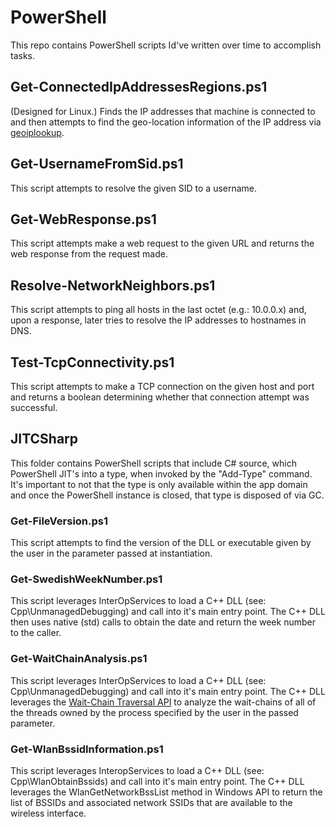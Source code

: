 # PowerShell
This repo contains PowerShell scripts Id've written over time to accomplish tasks.

## Get-ConnectedIpAddressesRegions.ps1
(Designed for Linux.) Finds the IP addresses that machine is connected to and then attempts to find the geo-location information of the IP address via [geoiplookup](https://linux.die.net/man/1/geoiplookup).

## Get-UsernameFromSid.ps1
This script attempts to resolve the given SID to a username.

## Get-WebResponse.ps1
This script attempts make a web request to the given URL and returns the web response from the request made.

## Resolve-NetworkNeighbors.ps1
This script attempts to ping all hosts in the last octet (e.g.: 10.0.0.x) and, upon a response, later tries to resolve the IP addresses to hostnames in DNS.

## Test-TcpConnectivity.ps1
This script attempts to make a TCP connection on the given host and port and returns a boolean determining whether that connection attempt was successful.

## JITCSharp
This folder contains PowerShell scripts that include C# source, which PowerShell JIT's into a type, when invoked by the "Add-Type" command. It's important to not that the type is only available within the app domain and once the PowerShell instance is closed, that type is disposed of via GC.

### Get-FileVersion.ps1
This script attempts to find the version of the DLL or executable given by the user in the parameter passed at instantiation.

### Get-SwedishWeekNumber.ps1
This script leverages InterOpServices to load a C++ DLL (see: Cpp\UnmanagedDebugging\) and call into it's main entry point. The C++ DLL then uses native (std) calls to obtain the date and return the week number to the caller.

### Get-WaitChainAnalysis.ps1
This script leverages InterOpServices to load a C++ DLL (see: Cpp\UnmanagedDebugging\) and call into it's main entry point. The C++ DLL leverages the [Wait-Chain Traversal API](https://docs.microsoft.com/en-us/windows/desktop/Debug/wait-chain-traversal) to analyze the wait-chains of all of the threads owned by the process specified by the user in the passed parameter.

### Get-WlanBssidInformation.ps1
This script leverages InteropServices to load a C++ DLL (see: Cpp\WlanObtainBssids) and call into it's main entry point. The C++ DLL leverages the WlanGetNetworkBssList method in Windows API to return the list of BSSIDs and associated network SSIDs that are available to the wireless interface.

